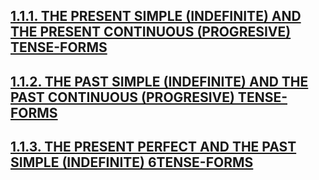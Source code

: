 ## [1.1.1. THE PRESENT SIMPLE (INDEFINITE) AND THE PRESENT CONTINUOUS (PROGRESIVE) TENSE-FORMS](1.1.1.md)
## [1.1.2. THE PAST SIMPLE (INDEFINITE) AND THE PAST CONTINUOUS (PROGRESIVE) TENSE-FORMS](1.1.2.md)
## [1.1.3. THE PRESENT PERFECT AND THE PAST SIMPLE (INDEFINITE) 6TENSE-FORMS](1.1.3.md)
